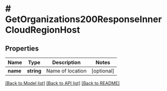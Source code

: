 # # GetOrganizations200ResponseInnerCloudRegionHost

## Properties

Name | Type | Description | Notes
------------ | ------------- | ------------- | -------------
**name** | **string** | Name of location | [optional]

[[Back to Model list]](../../README.md#models) [[Back to API list]](../../README.md#endpoints) [[Back to README]](../../README.md)
